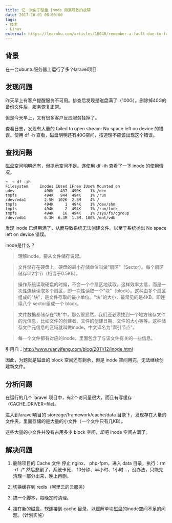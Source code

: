 ```yaml
---
title: 记一次由于磁盘 Inode 用满导致的故障
date: 2017-10-01 08:00:00
tags:
- 技术
- Linux
external: https://learnku.com/articles/10048/remember-a-fault-due-to-full-disk-inode
---
```



## 背景
在一台ubuntu服务器上运行了多个laravel项目

## 发现问题
昨天早上有客户提醒服务不可用。排查后发现是磁盘满了（100G）。删除掉40G的备份文件后，服务恢复正常。

但是今天早上，又有很多客户反应服务挂掉了。

查看日志，发现有大量的 failed to open stream: No space left on device 的错误。使用 df -h 查看，磁盘明明还有40G空间，按道理不应该出现这个错误。

## 查找问题
磁盘空间明明还有，但提示空间不足。遂使用 df -ih 查看了一下 inode 的使用情况。

    ➜  ~ df -ih
    Filesystem     Inodes IUsed IFree IUse% Mounted on
    udev             490K   437  490K    1% /dev
    tmpfs            494K   944  494K    1% /run
    /dev/vda1        2.5M  102K  2.5M    4% /
    tmpfs            494K     1  494K    1% /dev/shm
    tmpfs            494K     2  494K    1% /run/lock
    tmpfs            494K    16  494K    1% /sys/fs/cgroup
    /dev/vdb1        6.3M  6.3M  1.3M. 100% /mnt/vdb

发现 inode 已经用满了，从而导致系统无法创建文件。以至于系统抛出 No space left on device 错误。

inode是什么？

> 理解inode，要从文件储存说起。

> 文件储存在硬盘上，硬盘的最小存储单位叫做"扇区"（Sector）。每个扇区储存512字节（相当于0.5KB）。

> 操作系统读取硬盘的时候，不会一个个扇区地读取，这样效率太低，而是一次性连续读取多个扇区，即一次性读取一个"块"（block）。这种由多个扇区组成的"块"，是文件存取的最小单位。"块"的大小，最常见的是4KB，即连续八个 sector组成一个 block。

> 文件数据都储存在"块"中，那么很显然，我们还必须找到一个地方储存文件的元信息，比如文件的创建者、文件的创建日期、文件的大小等等。这种储存文件元信息的区域就叫做inode，中文译名为"索引节点"。

> 每一个文件都有对应的inode，里面包含了与该文件有关的一些信息。

引用自：http://www.ruanyifeng.com/blog/2011/12/inode.html

因此，为题就是磁盘的 block 空间还有剩余，但是 inode 空间用完，无法继续创建新文件。

## 分析问题

在运行的几个 laravel 项目中，有2个访问量很大，而且有写缓存（CACHE_DRIVER=file)。

进入到laravel项目的 storeage/framework/cache/data 目录下，发现存在大量的文件夹，里面存储的是大量的小文件（一个文件只有几KB）。

这些大量的小文件并没有占用多少 block 空间，却吧 inode 空间占满了。

## 解决问题

1. 删除项目的 Cache 文件
   停止 nginx、 php-fpm，进入 data 目录，执行：rm -rf ./*
   然后悲剧了，系统卡死， 10分钟、半小时、1小时...，没办法，只能先清理一部分出来，晚上再删。

2. 切换缓存到 redis（阿里云的云服务）
3. 搞一个脚本，每晚定时清理。
4. 挂在新的磁盘，软连接到 cache 目录，以缓解单块磁盘的inode空间不足的问题。（计划实施）



